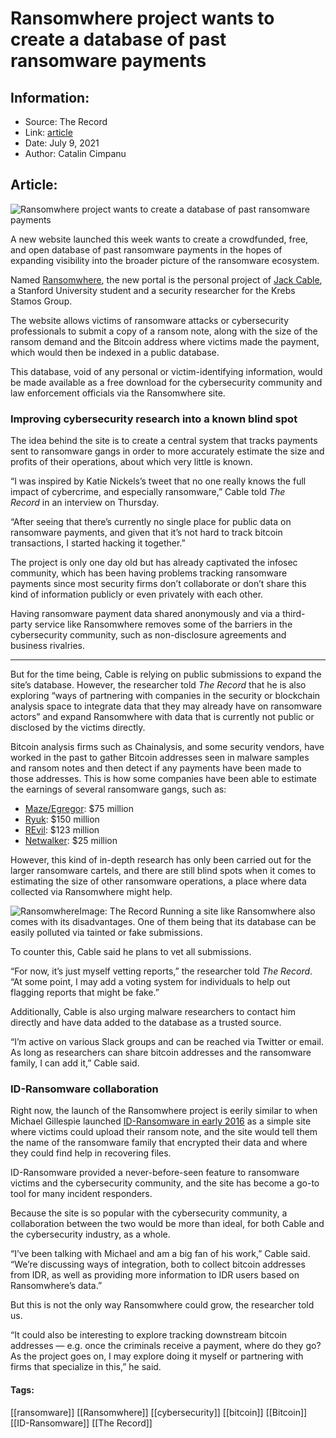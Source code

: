 # Ransomwhere project wants to create a database of past ransomware payments
### 

## Information:
+ Source: The Record
+ Link: [article](https://therecord.media/ransomwhere-project-wants-to-create-a-database-of-past-ransomware-payments/)
+ Date: July 9, 2021
+ Author: Catalin Cimpanu


## Article:
![Ransomwhere project wants to create a database of past ransomware payments](https://therecord.media/wp-content/uploads/2021/07/Bitcoin-BTC.png)

A new website launched this week wants to create a crowdfunded, free, and open database of past ransomware payments in the hopes of expanding visibility into the broader picture of the ransomware ecosystem.


Named [Ransomwhere](https://ransomwhe.re/), the new portal is the personal project of [Jack Cable](https://twitter.com/jackhcable), a Stanford University student and a security researcher for the Krebs Stamos Group.


The website allows victims of ransomware attacks or cybersecurity professionals to submit a copy of a ransom note, along with the size of the ransom demand and the Bitcoin address where victims made the payment, which would then be indexed in a public database.


This database, void of any personal or victim-identifying information, would be made available as a free download for the cybersecurity community and law enforcement officials via the Ransomwhere site.


### Improving cybersecurity research into a known blind spot


The idea behind the site is to create a central system that tracks payments sent to ransomware gangs in order to more accurately estimate the size and profits of their operations, about which very little is known.


“I was inspired by Katie Nickels’s tweet that no one really knows the full impact of cybercrime, and especially ransomware,” Cable told *The Record* in an interview on Thursday.


“After seeing that there’s currently no single place for public data on ransomware payments, and given that it’s not hard to track bitcoin transactions, I started hacking it together.”


 
The project is only one day old but has already captivated the infosec community, which has been having problems tracking ransomware payments since most security firms don’t collaborate or don’t share this kind of information publicly or even privately with each other.


Having ransomware payment data shared anonymously and via a third-party service like Ransomwhere removes some of the barriers in the cybersecurity community, such as non-disclosure agreements and business rivalries.




---


But for the time being, Cable is relying on public submissions to expand the site’s database. However, the researcher told *The Record* that he is also exploring “ways of partnering with companies in the security or blockchain analysis space to integrate data that they may already have on ransomware actors” and expand Ransomwhere with data that is currently not public or disclosed by the victims directly.


Bitcoin analysis firms such as Chainalysis, and some security vendors, have worked in the past to gather Bitcoin addresses seen in malware samples and ransom notes and then detect if any payments have been made to those addresses. This is how some companies have been able to estimate the earnings of several ransomware gangs, such as:


* [Maze/Egregor](https://therecord.media/maze-egregor-ransomware-cartel-estimated-to-have-made-75-million/): $75 million
* [Ryuk](https://www.advanced-intel.com/post/crime-laundering-primer-inside-ryuk-crime-crypto-ledger-risky-asian-crypto-traders): $150 million
* [REvil](https://www.ibm.com/security/data-breach/threat-intelligence): $123 million
* [Netwalker](https://www.mcafee.com/blogs/other-blogs/mcafee-labs/take-a-netwalk-on-the-wild-side): $25 million


However, this kind of in-depth research has only been carried out for the larger ransomware cartels, and there are still blind spots when it comes to estimating the size of other ransomware operations, a place where data collected via Ransomwhere might help.


![Ransomwhere](https://www-therecord.recfut.com/wp-content/uploads/2021/07/Ransomwhere-1024x618.png)Image: The Record
Running a site like Ransomwhere also comes with its disadvantages. One of them being that its database can be easily polluted via tainted or fake submissions.


To counter this, Cable said he plans to vet all submissions.


“For now, it’s just myself vetting reports,” the researcher told *The Record*. “At some point, I may add a voting system for individuals to help out flagging reports that might be fake.”


Additionally, Cable is also urging malware researchers to contact him directly and have data added to the database as a trusted source.


“I’m active on various Slack groups and can be reached via Twitter or email. As long as researchers can share bitcoin addresses and the ransomware family, I can add it,” Cable said.


### ID-Ransomware collaboration


Right now, the launch of the Ransomwhere project is eerily similar to when Michael Gillespie launched [ID-Ransomware in early 2016](https://news.softpedia.com/news/id-ransomware-website-helps-identify-ransomware-infections-502814.shtml) as a simple site where victims could upload their ransom note, and the site would tell them the name of the ransomware family that encrypted their data and where they could find help in recovering files.


ID-Ransomware provided a never-before-seen feature to ransomware victims and the cybersecurity community, and the site has become a go-to tool for many incident responders.


Because the site is so popular with the cybersecurity community, a collaboration between the two would be more than ideal, for both Cable and the cybersecurity industry, as a whole.


“I’ve been talking with Michael and am a big fan of his work,” Cable said. “We’re discussing ways of integration, both to collect bitcoin addresses from IDR, as well as providing more information to IDR users based on Ransomwhere’s data.”


But this is not the only way Ransomwhere could grow, the researcher told us.


“It could also be interesting to explore tracking downstream bitcoin addresses — e.g. once the criminals receive a payment, where do they go? As the project goes on, I may explore doing it myself or partnering with firms that specialize in this,” he said.





#### Tags:
[[ransomware]] [[Ransomwhere]] [[cybersecurity]] [[bitcoin]] [[Bitcoin]] [[ID-Ransomware]] [[The Record]]
